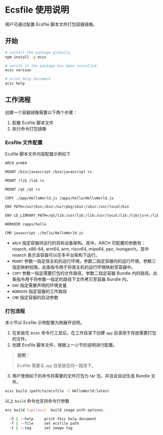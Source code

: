# Ecsfile 使用说明

用户可通过配置 Ecsfile 脚本文件打包容器镜像。

## 开始

``` sh
# install the package globally
npm install -g ecsc

# verify if the package has been installed
ecsc version

# print help document
ecsc help
```

## 工作流程

创建一个容器镜像需要以下两个步骤：

1. 配置 Ecsfile 脚本文件
2. 执行命令打包镜像

### Ecsfile 文件配置

Ecsfile 脚本文件内容配置示例如下

```bash
ARCH arm64

MOUNT /bin/javascript /bin/javascript rx

MOUNT /lib /lib rx

MOUNT /qt /qt rx

COPY ./app/HelloWorld.js /apps/hello/HelloWorld.js

ENV PATH=/usr/bin:/bin:/usr/pkg/sbin:/sbin:/usr/local/bin

ENV LD_LIBRARY_PATH=/qt/lib:/usr/lib:/lib:/usr/local/lib:/lib/jsre:/lib/vsoa

WORKDIR /apps/hello

CMD javascript ./hello/HelloWorld.js
```

- `ARCH` 指定容器待运行的目标设备架构。其中，ARCH 可配置的参数有：noarch, x86-64, arm64, arm, riscv64, mips64, ppc, loongarch。其中 noarch 表示该容器可以在多平台架构下运行。
- `MOUNT` 参数一指定宿主机的运行环境，参数二指定容器内的运行环境，参数三指定映射权限。此条指令用于将宿主机的运行环境映射至容器中。
- `COPY` 参数一指定需要打包的文件路径，参数二指定容器 Bundle 内的路径。此条指令用于将参数一指定的路径下文件拷贝至容器 Bundle 内。
- `ENV` 指定需要声明的环境变量
- `WORKDIR` 指定容器的工作路径
- `CMD` 指定容器的启动参数

### 打包流程

本小节以 Ecsfile 示例配置为例展开说明。

1. 在安装完 ecsc 命令行工具后，在工作目录下创建 `app` 目录用于存放需要打包的文件。
2. 创建 Ecsfile 脚本文件，根据上一小节的说明进行配置。

>**说明：**
>
>Ecsfile 需要与 `app` 目录放在同一路径下。

3. 用户使用如下的命令将需要的文件打包为 tar 包，并且会自动生成 Bundle 文件。

```bash
ecsc build /path/to/ecsfile -t HelloWorld:latest
```

以上 `build` 命令也支持命令行参数

```bash
ecs build [options]  build image with options. 

  -h | --help     print this help document
  -f | --file     set ecsfile path
  -t | --tag      set image tag
```